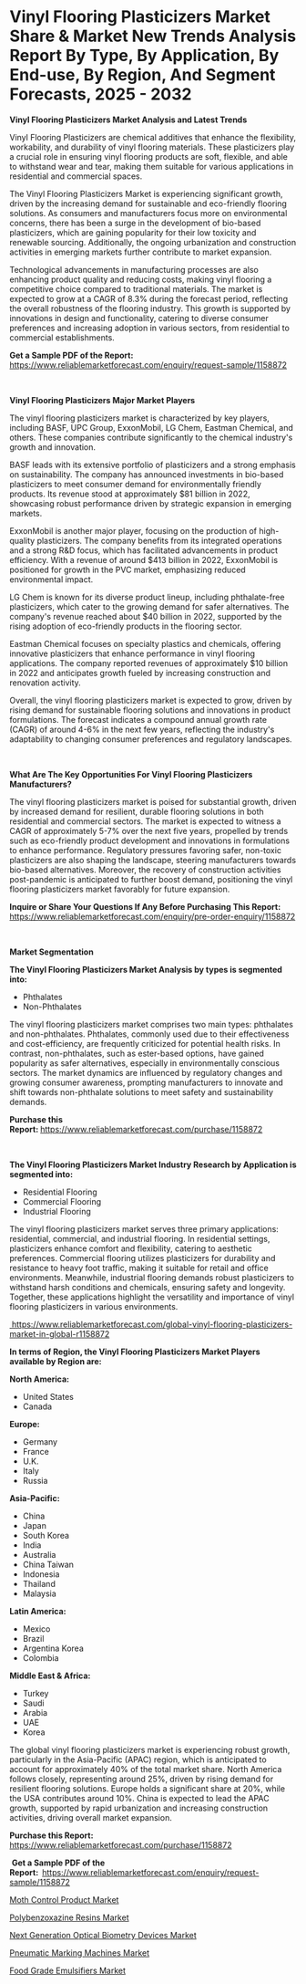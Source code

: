 <p><h1>Vinyl Flooring Plasticizers Market Share & Market New Trends Analysis Report By Type, By Application, By End-use, By Region, And Segment Forecasts, 2025 - 2032</h1></p><p><strong>Vinyl Flooring Plasticizers Market Analysis and Latest Trends</strong></p>
<p><p>Vinyl Flooring Plasticizers are chemical additives that enhance the flexibility, workability, and durability of vinyl flooring materials. These plasticizers play a crucial role in ensuring vinyl flooring products are soft, flexible, and able to withstand wear and tear, making them suitable for various applications in residential and commercial spaces.</p><p>The Vinyl Flooring Plasticizers Market is experiencing significant growth, driven by the increasing demand for sustainable and eco-friendly flooring solutions. As consumers and manufacturers focus more on environmental concerns, there has been a surge in the development of bio-based plasticizers, which are gaining popularity for their low toxicity and renewable sourcing. Additionally, the ongoing urbanization and construction activities in emerging markets further contribute to market expansion.</p><p>Technological advancements in manufacturing processes are also enhancing product quality and reducing costs, making vinyl flooring a competitive choice compared to traditional materials. The market is expected to grow at a CAGR of 8.3% during the forecast period, reflecting the overall robustness of the flooring industry. This growth is supported by innovations in design and functionality, catering to diverse consumer preferences and increasing adoption in various sectors, from residential to commercial establishments.</p></p>
<p><strong>Get a Sample PDF of the Report:&nbsp;</strong> <a href="https://www.reliablemarketforecast.com/enquiry/request-sample/1158872?utm_campaign=1840&utm_medium=2&utm_source=Github&utm_content=ia&utm_term=22032025&utm_id=vinyl-flooring-plasticizers">https://www.reliablemarketforecast.com/enquiry/request-sample/1158872</a></p>
<p>&nbsp;</p>
<p><strong>Vinyl Flooring Plasticizers Major Market Players</strong></p>
<p><p>The vinyl flooring plasticizers market is characterized by key players, including BASF, UPC Group, ExxonMobil, LG Chem, Eastman Chemical, and others. These companies contribute significantly to the chemical industry's growth and innovation.</p><p>BASF leads with its extensive portfolio of plasticizers and a strong emphasis on sustainability. The company has announced investments in bio-based plasticizers to meet consumer demand for environmentally friendly products. Its revenue stood at approximately $81 billion in 2022, showcasing robust performance driven by strategic expansion in emerging markets.</p><p>ExxonMobil is another major player, focusing on the production of high-quality plasticizers. The company benefits from its integrated operations and a strong R&D focus, which has facilitated advancements in product efficiency. With a revenue of around $413 billion in 2022, ExxonMobil is positioned for growth in the PVC market, emphasizing reduced environmental impact.</p><p>LG Chem is known for its diverse product lineup, including phthalate-free plasticizers, which cater to the growing demand for safer alternatives. The company's revenue reached about $40 billion in 2022, supported by the rising adoption of eco-friendly products in the flooring sector.</p><p>Eastman Chemical focuses on specialty plastics and chemicals, offering innovative plasticizers that enhance performance in vinyl flooring applications. The company reported revenues of approximately $10 billion in 2022 and anticipates growth fueled by increasing construction and renovation activity.</p><p>Overall, the vinyl flooring plasticizers market is expected to grow, driven by rising demand for sustainable flooring solutions and innovations in product formulations. The forecast indicates a compound annual growth rate (CAGR) of around 4-6% in the next few years, reflecting the industry's adaptability to changing consumer preferences and regulatory landscapes.</p></p>
<p>&nbsp;</p>
<p><strong>What Are The Key Opportunities For Vinyl Flooring Plasticizers Manufacturers?</strong></p>
<p><p>The vinyl flooring plasticizers market is poised for substantial growth, driven by increased demand for resilient, durable flooring solutions in both residential and commercial sectors. The market is expected to witness a CAGR of approximately 5-7% over the next five years, propelled by trends such as eco-friendly product development and innovations in formulations to enhance performance. Regulatory pressures favoring safer, non-toxic plasticizers are also shaping the landscape, steering manufacturers towards bio-based alternatives. Moreover, the recovery of construction activities post-pandemic is anticipated to further boost demand, positioning the vinyl flooring plasticizers market favorably for future expansion.</p></p>
<p><strong>Inquire or Share Your Questions If Any Before Purchasing This Report:</strong> <a href="https://www.reliablemarketforecast.com/enquiry/pre-order-enquiry/1158872?utm_campaign=1840&utm_medium=2&utm_source=Github&utm_content=ia&utm_term=22032025&utm_id=vinyl-flooring-plasticizers">https://www.reliablemarketforecast.com/enquiry/pre-order-enquiry/1158872</a></p>
<p>&nbsp;</p>
<p><strong>Market Segmentation</strong></p>
<p><strong>The Vinyl Flooring Plasticizers Market Analysis by types is segmented into:</strong></p>
<p><ul><li>Phthalates</li><li>Non-Phthalates</li></ul></p>
<p><p>The vinyl flooring plasticizers market comprises two main types: phthalates and non-phthalates. Phthalates, commonly used due to their effectiveness and cost-efficiency, are frequently criticized for potential health risks. In contrast, non-phthalates, such as ester-based options, have gained popularity as safer alternatives, especially in environmentally conscious sectors. The market dynamics are influenced by regulatory changes and growing consumer awareness, prompting manufacturers to innovate and shift towards non-phthalate solutions to meet safety and sustainability demands.</p></p>
<p><strong>Purchase this Report:&nbsp;</strong><a href="https://www.reliablemarketforecast.com/purchase/1158872?utm_campaign=1840&utm_medium=2&utm_source=Github&utm_content=ia&utm_term=22032025&utm_id=vinyl-flooring-plasticizers">https://www.reliablemarketforecast.com/purchase/1158872</a></p>
<p>&nbsp;</p>
<p><strong>The Vinyl Flooring Plasticizers Market Industry Research by Application is segmented into:</strong></p>
<p><ul><li>Residential Flooring</li><li>Commercial Flooring</li><li>Industrial Flooring</li></ul></p>
<p><p>The vinyl flooring plasticizers market serves three primary applications: residential, commercial, and industrial flooring. In residential settings, plasticizers enhance comfort and flexibility, catering to aesthetic preferences. Commercial flooring utilizes plasticizers for durability and resistance to heavy foot traffic, making it suitable for retail and office environments. Meanwhile, industrial flooring demands robust plasticizers to withstand harsh conditions and chemicals, ensuring safety and longevity. Together, these applications highlight the versatility and importance of vinyl flooring plasticizers in various environments.</p></p>
<p><a href="https://www.reliablemarketforecast.com/global-vinyl-flooring-plasticizers-market-in-global-r1158872?utm_campaign=1840&utm_medium=2&utm_source=Github&utm_content=ia&utm_term=22032025&utm_id=vinyl-flooring-plasticizers">&nbsp;https://www.reliablemarketforecast.com/global-vinyl-flooring-plasticizers-market-in-global-r1158872</a></p>
<p><strong>In terms of Region, the Vinyl Flooring Plasticizers Market Players available by Region are:</strong></p>
<p>
    <p> <strong> North America: </strong>
        <ul>
            <li>United States</li>
            <li>Canada</li>
        </ul>
        </p> 
    <p> <strong> Europe: </strong>
        <ul>
            <li>Germany</li>
            <li>France</li>
            <li>U.K.</li>
            <li>Italy</li>
            <li>Russia</li>
        </ul>
        </p> 
    <p> <strong> Asia-Pacific: </strong>
        <ul>
            <li>China</li>
            <li>Japan</li>
            <li>South Korea</li>
            <li>India</li>
            <li>Australia</li>
            <li>China Taiwan</li>
            <li>Indonesia</li>
            <li>Thailand</li>
            <li>Malaysia</li>
        </ul>
        </p> 
    <p> <strong> Latin America: </strong>
        <ul>
            <li>Mexico</li>
            <li>Brazil</li>
            <li>Argentina Korea</li>
            <li>Colombia</li>
        </ul>
        </p> 
    <p> <strong> Middle East & Africa: </strong>
        <ul>
            <li>Turkey</li>
            <li>Saudi</li>
            <li>Arabia</li>
            <li>UAE</li>
            <li>Korea</li>
        </ul>
    </p>
    </p>
<p><p>The global vinyl flooring plasticizers market is experiencing robust growth, particularly in the Asia-Pacific (APAC) region, which is anticipated to account for approximately 40% of the total market share. North America follows closely, representing around 25%, driven by rising demand for resilient flooring solutions. Europe holds a significant share at 20%, while the USA contributes around 10%. China is expected to lead the APAC growth, supported by rapid urbanization and increasing construction activities, driving overall market expansion.</p></p>
<p><strong>Purchase this Report: </strong><a href="https://www.reliablemarketforecast.com/purchase/1158872?utm_campaign=1840&utm_medium=2&utm_source=Github&utm_content=ia&utm_term=22032025&utm_id=vinyl-flooring-plasticizers">https://www.reliablemarketforecast.com/purchase/1158872</a></p>
<p>&nbsp;<strong>Get a Sample PDF of the Report:&nbsp;&nbsp;</strong><a href="https://www.reliablemarketforecast.com/enquiry/request-sample/1158872?utm_campaign=1840&utm_medium=2&utm_source=Github&utm_content=ia&utm_term=22032025&utm_id=vinyl-flooring-plasticizers">https://www.reliablemarketforecast.com/enquiry/request-sample/1158872</a></p>
<p><strong></strong></p>
<p><p><a href="https://github.com/vimar16th/Market-Research-Report-List-7/blob/main/moth-control-product-market.md?utm_campaign=1840&utm_medium=2&utm_source=Github&utm_content=ia&utm_term=22032025&utm_id=vinyl-flooring-plasticizers">Moth Control Product Market</a></p><p><a href="https://github.com/arionmp/Market-Research-Report-List-5/blob/main/polybenzoxazine-resins-market.md?utm_campaign=1840&utm_medium=2&utm_source=Github&utm_content=ia&utm_term=22032025&utm_id=vinyl-flooring-plasticizers">Polybenzoxazine Resins Market</a></p><p><a href="https://github.com/maikefelanc3/Market-Research-Report-List-1/blob/main/next-generation-optical-biometry-devices-market.md?utm_campaign=1840&utm_medium=2&utm_source=Github&utm_content=ia&utm_term=22032025&utm_id=vinyl-flooring-plasticizers">Next Generation Optical Biometry Devices Market</a></p><p><a href="https://github.com/fahieraudau9/Market-Research-Report-List-1/blob/main/pneumatic-marking-machines-market.md?utm_campaign=1840&utm_medium=2&utm_source=Github&utm_content=ia&utm_term=22032025&utm_id=vinyl-flooring-plasticizers">Pneumatic Marking Machines Market</a></p><p><a href="https://github.com/shiahbuyerin/Market-Research-Report-List-1/blob/main/food-grade-emulsifiers-market.md?utm_campaign=1840&utm_medium=2&utm_source=Github&utm_content=ia&utm_term=22032025&utm_id=vinyl-flooring-plasticizers">Food Grade Emulsifiers Market</a></p></p>